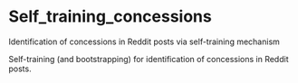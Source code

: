# Self_training_concessions
Identification of concessions in Reddit posts via self-training mechanism

Self-training (and bootstrapping) for identification of concessions in Reddit posts.

